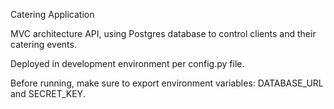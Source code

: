Catering Application

MVC architecture API, using Postgres database to control clients and their catering events.

Deployed in development environment per config.py file.

Before running, make sure to export environment variables: DATABASE_URL and SECRET_KEY.


